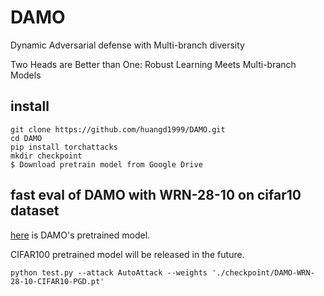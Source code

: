 # DAMO
Dynamic Adversarial defense with Multi-branch diversity

Two Heads are Better than One: Robust Learning Meets Multi-branch Models


## install
```
git clone https://github.com/huangd1999/DAMO.git
cd DAMO
pip install torchattacks
mkdir checkpoint
$ Download pretrain model from Google Drive
```

## fast eval of DAMO with WRN-28-10 on cifar10 dataset
[here](https://drive.google.com/drive/folders/1AtUTIfQ1C3yEoMybvKaXHoRUTD8K_mH-?usp=sharing) is DAMO's pretrained model. 

CIFAR100 pretrained model will be released in the future.

`python test.py --attack AutoAttack --weights './checkpoint/DAMO-WRN-28-10-CIFAR10-PGD.pt' ` 
